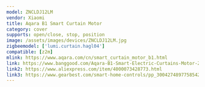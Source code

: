 ```yaml
---
model: ZNCLDJ12LM
vendor: Xiaomi
title: Aqara B1 Smart Curtain Motor 
category: cover
supports: open/close, stop, position
image: /assets/images/devices/ZNCLDJ12LM.jpg
zigbeemodel: ['lumi.curtain.hagl04']
compatible: [z2m]
mlink: https://www.aqara.com/cn/smart_curtain_motor_b1.html
link: https://www.banggood.com/Aqara-B1-Smart-Electric-Curtains-Motor-Zig-bee-APP-Wireless-Remote-Control-Voice-Control-Li-Battery-Adapter-Supply-works-with-Mijia-from-Xiaomi-Youpin-p-1489920.html
link2: https://www.aliexpress.com/item/4000073428773.html
link3: https://www.gearbest.com/smart-home-controls/pp_3004274897758542.html
---
```

